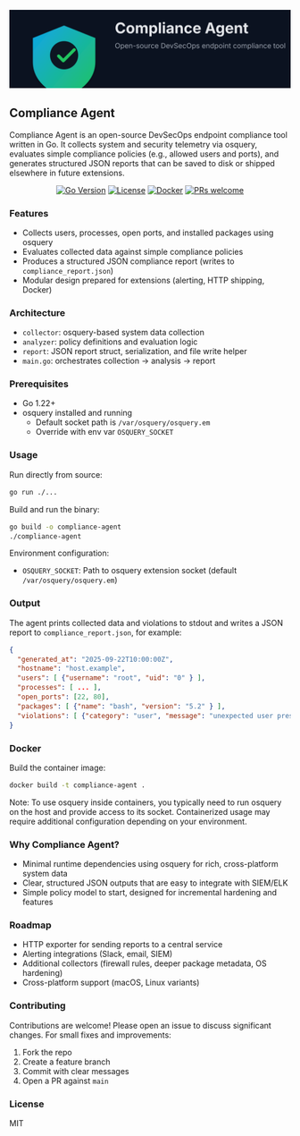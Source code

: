 <p align="center">
  <img src="assets/logo.svg" alt="Compliance Agent" width="520" />
</p>

## Compliance Agent

Compliance Agent is an open-source DevSecOps endpoint compliance tool written in Go. It collects system and security telemetry via osquery, evaluates simple compliance policies (e.g., allowed users and ports), and generates structured JSON reports that can be saved to disk or shipped elsewhere in future extensions.

<p align="center">
  <a href="https://go.dev/"><img src="https://img.shields.io/badge/Go-1.22%2B-00ADD8?logo=go&logoColor=white" alt="Go Version"></a>
  <a href="LICENSE"><img src="https://img.shields.io/badge/License-MIT-green.svg" alt="License"></a>
  <a href="Dockerfile"><img src="https://img.shields.io/badge/Docker-Ready-2496ED?logo=docker&logoColor=white" alt="Docker"></a>
  <a href="https://github.com/jaykumar/endpoint-compliance-agent/pulls"><img src="https://img.shields.io/badge/PRs-welcome-brightgreen.svg" alt="PRs welcome"></a>
</p>

### Features
- Collects users, processes, open ports, and installed packages using osquery
- Evaluates collected data against simple compliance policies
- Produces a structured JSON compliance report (writes to `compliance_report.json`)
- Modular design prepared for extensions (alerting, HTTP shipping, Docker)

### Architecture
- `collector`: osquery-based system data collection
- `analyzer`: policy definitions and evaluation logic
- `report`: JSON report struct, serialization, and file write helper
- `main.go`: orchestrates collection → analysis → report

### Prerequisites
- Go 1.22+
- osquery installed and running
  - Default socket path is `/var/osquery/osquery.em`
  - Override with env var `OSQUERY_SOCKET`

### Usage
Run directly from source:
```bash
go run ./...
```

Build and run the binary:
```bash
go build -o compliance-agent
./compliance-agent
```

Environment configuration:
- `OSQUERY_SOCKET`: Path to osquery extension socket (default `/var/osquery/osquery.em`)

### Output
The agent prints collected data and violations to stdout and writes a JSON report to `compliance_report.json`, for example:
```json
{
  "generated_at": "2025-09-22T10:00:00Z",
  "hostname": "host.example",
  "users": [ {"username": "root", "uid": "0" } ],
  "processes": [ ... ],
  "open_ports": [22, 80],
  "packages": [ {"name": "bash", "version": "5.2" } ],
  "violations": [ {"category": "user", "message": "unexpected user present: test"} ]
}
```

### Docker
Build the container image:
```bash
docker build -t compliance-agent .
```

Note: To use osquery inside containers, you typically need to run osquery on the host and provide access to its socket. Containerized usage may require additional configuration depending on your environment.

### Why Compliance Agent?
- Minimal runtime dependencies using osquery for rich, cross-platform system data
- Clear, structured JSON outputs that are easy to integrate with SIEM/ELK
- Simple policy model to start, designed for incremental hardening and features

### Roadmap
- HTTP exporter for sending reports to a central service
- Alerting integrations (Slack, email, SIEM)
- Additional collectors (firewall rules, deeper package metadata, OS hardening)
- Cross-platform support (macOS, Linux variants)

### Contributing
Contributions are welcome! Please open an issue to discuss significant changes. For small fixes and improvements:
1. Fork the repo
2. Create a feature branch
3. Commit with clear messages
4. Open a PR against `main`

### License
MIT


